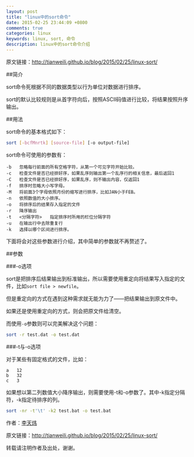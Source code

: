 ```yaml
---
layout: post
title: "linux中的sort命令"
date: 2015-02-25 23:44:09 +0800
comments: true
categories: linux
keywords: linux, sort, 命令
description: linux中的sort命令介绍
---
```


<!--more-->

原文链接：<http://tianweili.github.io/blog/2015/02/25/linux-sort/>

##简介

sort命令死根据不同的数据类型以行为单位对数据进行排序。

sort的默认比较规则是从首字符向后，按照ASCII码值进行比较，将结果按照升序输出。

##用法

sort命令的基本格式如下：

```bash
sort [-bcfMnrtk] [source-file] [-o output-file]
```
sort命令可使用的参数有：

```
-b   忽略每行前面的所有空格字符，从第一个可见字符开始比较。
-c   检查文件是否已经排好序，如果乱序则输出第一个乱序行的相关信息，最后返回1
-C   检查文件是否已经排好序，如果乱序，则不输出内容，仅返回1
-f   排序时忽略大小写字母。
-M   将前面3个字母依照月份的缩写进行排序，比如JAN小于FEB。
-n   依照数值的大小排序。
-o   将排序后的结果存入指定的文件
-r   降序输出
-t   <分隔字符>   指定排序时所用的栏位分隔字符
-u   在输出行中去除重复行
-k   选择以哪个区间进行排序。
```
下面将会对这些参数进行介绍，其中简单的参数就不再赘述了。

##参数

###-o选项

sort是把排序后结果输出到标准输出，所以需要使用重定向将结果写入指定的文件，比如`sort file > newfile`。

但是重定向的方式在遇到这种需求就无能为力了——把结果输出到原文件中。

如果还是使用重定向的方式，则会把原文件给清空。

而使用`-o`参数则可以完美解决这个问题：

```bash
sort -r test.dat -o test.dat
```

###-t与-o选项

对于某些有固定格式的文件，比如：

	a	12
	b	32
	c	3

如果想以第二列数值大小降序输出，则需要使用-t和-o参数了。其中-k指定分隔符，-k指定待排序的列。

```bash
sort -nr -t'\t' -k2 test.bat -o test.bat
```




作者：[李天炜](http://tianweili.github.com/)

原文链接：<http://tianweili.github.io/blog/2015/02/25/linux-sort/>

转载请注明作者及出处，谢谢。
